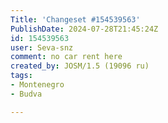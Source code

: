 ```yaml
---
Title: 'Changeset #154539563'
PublishDate: 2024-07-28T21:45:24Z
id: 154539563
user: Seva-snz
comment: no car rent here
created_by: JOSM/1.5 (19096 ru)
tags:
- Montenegro
- Budva

---
```

